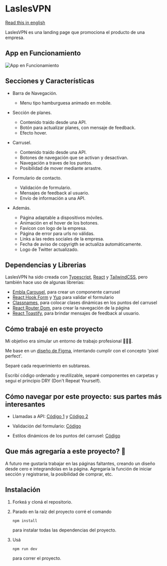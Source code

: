 
# LaslesVPN
[Read this in english](https://github.com/OrnellaGrigolato/LaslesVPN/blob/master/README.en.md)

LaslesVPN es una landing page que promociona el producto de una empresa.




## App en Funcionamiento

![App en Funcionamiento](https://via.placeholder.com/468x300?text=App+Screenshot+Here)


## Secciones y Características

- Barra de Navegación.
    - Menu tipo hamburguesa animado en mobile.
- Sección de planes.
    - Contenido traído desde una API.
    - Botón para actualizar planes, con mensaje de feedback.
    - Efecto hover.
- Carrusel.
    - Contenido traído desde una API.
    - Botones de navegación que se activan y desactivan.
    - Navegación a traves de los puntos.
    - Posibilidad de mover mediante arrastre.
- Formulario de contacto.
    - Validación de formulario.
    - Mensajes de feedback al usuario.
    - Envío de información a una API.

- Además.
    - Página adaptable a dispositivos móviles.
    - Animación en el hover de los botones.
    - Favicon con logo de la empresa.
    - Página de error para urls no válidas.
    - Links a las redes sociales de la empresa.
    - Fecha de aviso de copyrigth se actualiza automáticamente.
    - Logo de Twitter actualizado.


## Dependencias y Librerias

LaslesVPN ha sido creada con [Typescript](https://www.typescriptlang.org/), [React](https://es.react.dev/) y [TailwindCSS](https://tailwindcss.com/), pero también hace uso de algunas librerías:

- [Embla Carousel](https://www.embla-carousel.com/), para crear un componente carrusel
- [React Hook Form](https://www.react-hook-form.com/) y [Yup](https://www.npmjs.com/package/yup) para validar el formulario
- [Classnames](https://www.npmjs.com/package/classnames), para colocar clases dinámicas en los puntos del carrusel
- [React Router Dom](https://reactrouter.com/en/main), para crear la navegación de la página
- [React Toastify](https://fkhadra.github.io/react-toastify/introduction), para brindar mensajes de feedback al usuario.
## Cómo trabajé en este proyecto

Mi objetivo era simular un entorno de trabajo profesional 👩🏻‍💻.

Me base en un [diseño de Figma](https://www.figma.com/proto/IbAF9epoUByHcZ2GpV8QSU?type=design&node-id=0-1&mode=design&t=IWCweJbHxXzSZ94B-6), intentando cumplir con el concepto  'pixel perfect'.

Separé cada requerimiento en subtareas.

Escribí código ordenado y reutilizable, separé componentes en carpetas y segui el principio DRY (Don't Repeat Yourself).



## Cómo navegar por este proyecto: sus partes más interesantes


- Llamadas a API: [Código 1](https://github.com/OrnellaGrigolato/LaslesVPN/blob/cd7655d94c093e9e2b8016ed0552f014baab2e70/src/Components/Plan%20Section/PlanSection.tsx#L20) y [Código 2](https://github.com/OrnellaGrigolato/LaslesVPN/blob/cd7655d94c093e9e2b8016ed0552f014baab2e70/src/Components/CarruselSection/Carrusel.tsx#L52)

- Validación del formulario: [Código](https://github.com/OrnellaGrigolato/LaslesVPN/blob/cd7655d94c093e9e2b8016ed0552f014baab2e70/src/Components/Form%20Section/FormSection.tsx#L10)

- Estilos dinámicos de los puntos del carrusel: [Código](https://github.com/OrnellaGrigolato/LaslesVPN/blob/cd7655d94c093e9e2b8016ed0552f014baab2e70/src/Components/CarruselSection/Dots.tsx#L15)

## Que más agregaría a este proyecto? 🚀

A futuro me gustaría trabajar en las páginas faltantes, creando un diseño desde cero e integrandolas en la página. Agregaría la función de iniciar sección y registrarse, la posibilidad de comprar, etc.


## Instalación

1. Forkeá y cloná el repositorio.

2. Parado en la raíz del proyecto corré el comando

   ```
   npm install
   ```

    para instalar todas las dependencias del proyecto.

3. Usá 

   ```
   npm run dev
   ```

    para correr el proyecto.



    